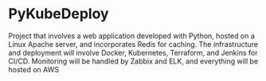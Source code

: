 # PyKubeDeploy
Project that involves a web application developed with Python, hosted on a Linux Apache server, and incorporates Redis for caching. The infrastructure and deployment will involve Docker, Kubernetes, Terraform, and Jenkins for CI/CD. Monitoring will be handled by Zabbix and ELK, and everything will be hosted on AWS
